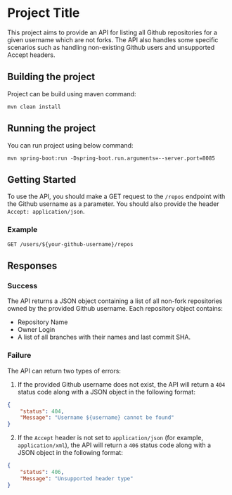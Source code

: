# Project Title

This project aims to provide an API for listing all Github repositories for a given username which are not forks. The API also handles some specific scenarios such as handling non-existing Github users and unsupported Accept headers.

## Building the project

Project can be build using maven command:

`mvn clean install`

## Running the project

You can run project using below command:

`mvn spring-boot:run -Dspring-boot.run.arguments=--server.port=8085`

## Getting Started

To use the API, you should make a GET request to the `/repos` endpoint with the Github username as a parameter. You should also provide the header `Accept: application/json`.

### Example

`GET /users/${your-github-username}/repos`

## Responses

### Success

The API returns a JSON object containing a list of all non-fork repositories owned by the provided Github username. Each repository object contains:

- Repository Name
- Owner Login
- A list of all branches with their names and last commit SHA.

### Failure

The API can return two types of errors:

1. If the provided Github username does not exist, the API will return a `404` status code along with a JSON object in the following format:

```json
{
    "status": 404,
    "Message": "Username ${username} cannot be found"
}
```

2. If the `Accept` header is not set to `application/json` (for example, `application/xml`), the API will return a `406` status code along with a JSON object in the following format:

```json
{
    "status": 406,
    "Message": "Unsupported header type"
}
